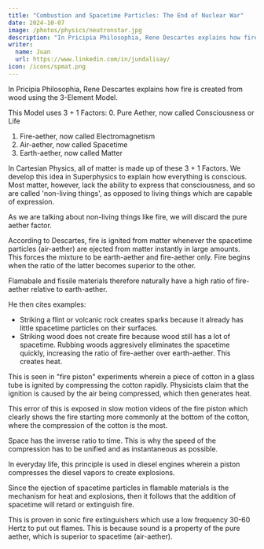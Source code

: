 ```yaml
---
title: "Combustion and Spacetime Particles: The End of Nuclear War"
date: 2024-10-07
image: /photos/physics/neutronstar.jpg
description: "In Pricipia Philosophia, Rene Descartes explains how fire is created from wood using the 3-Element Model"
writer:
  name: Juan
  url: https://www.linkedin.com/in/jundalisay/
icon: /icons/spmat.png
---
```



In Pricipia Philosophia, Rene Descartes explains how fire is created from wood using the 3-Element Model.

This Model uses 3 + 1 Factors:
0. Pure Aether, now called Consciousness or Life
1. Fire-aether, now called Electromagnetism
2. Air-aether, now called Spacetime
3. Earth-aether, now called Matter

In Cartesian Physics, all of matter is made up of these 3 + 1 Factors. We develop this idea in Superphysics to explain how everything is conscious. Most matter, however, lack the ability to express that consciousness, and so are called 'non-living things', as opposed to living things which are capable of expression.

As we are talking about non-living things like fire, we will discard the pure aether factor.

According to Descartes, fire is ignited from matter whenever the spacetime particles (air-aether) are ejected from matter instantly in large amounts. This forces the mixture to be earth-aether and fire-aether only. Fire begins when the ratio of the latter becomes superior to the other. 

Flamabale and fissile materials therefore naturally have a high ratio of fire-aether relative to earth-aether. 

He then cites examples:
- Striking a flint or volcanic rock creates sparks because it already has little spacetime particles on their surfaces. 
- Striking wood does not create fire because wood still has a lot of spacetime. Rubbing woods aggresively eliminates the spacetime quickly, increasing the ratio of fire-aether over earth-aether. This creates heat.

This is seen in "fire piston" experiments wherein a piece of cotton in a glass tube is ignited by compressing the cotton rapidly. Physicists  claim that the ignition is caused by the air being compressed, which then generates heat. 

This error of this is exposed in slow motion videos of the fire piston which clearly shows the fire starting more commonly at the bottom of the cotton, where the compression of the cotton is the most. 


Space has the inverse ratio to time. This is why the speed of the compression has to be unified and as instantaneous as possible. 

In everyday life, this principle is used in diesel engines wherein a piston compresses the diesel vapors to create explosions. 

Since the ejection of spacetime particles in flamable materials is the mechanism for heat and explosions, then it follows that the addition of spacetime will retard or extinguish fire. 

This is proven in sonic fire extinguishers which use a low frequency 30-60 Hertz to put out flames. This is because sound is a property of the pure aether, which is superior to spacetime (air-aether). 
